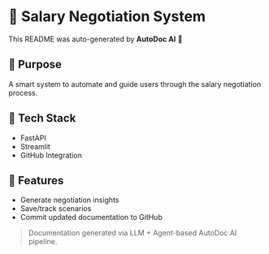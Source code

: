 # 💼 Salary Negotiation System

This README was auto-generated by **AutoDoc AI** 🤖

## 📌 Purpose
A smart system to automate and guide users through the salary negotiation process.

## 🧠 Tech Stack
- FastAPI
- Streamlit
- GitHub Integration

## 🚀 Features
- Generate negotiation insights
- Save/track scenarios
- Commit updated documentation to GitHub

> Documentation generated via LLM + Agent-based AutoDoc AI pipeline.
